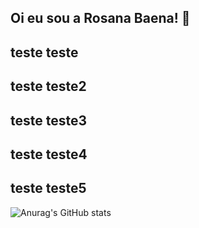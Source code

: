 ## Oi eu sou a Rosana Baena! 👋
## teste teste
## teste teste2
## teste teste3
## teste teste4
## teste teste5



![Anurag's GitHub stats](https://github-readme-stats.vercel.app/api?username=rosanabaena&show_icons=true&theme=radical)




<!--
**rosanabaena/rosanabaena** is a ✨ _special_ ✨ repository because its `README.md` (this file) appears on your GitHub profile.

Here are some ideas to get you started:

- 🔭 I’m currently working on ...
- 🌱 I’m currently learning ...
- 👯 I’m looking to collaborate on ...
- 🤔 I’m looking for help with ...
- 💬 Ask me about ...
- 📫 How to reach me: ...
- 😄 Pronouns: ...
- ⚡ Fun fact: ...


<div>
 <a href="https://www.gmail.com/" target="_blank"><img src="https://img.shields.io/badge/Gmail-D14836?style=for-the-badge&logo=gmail&logoColor=white" target="_blank"></a>
    	
</div>
-->
